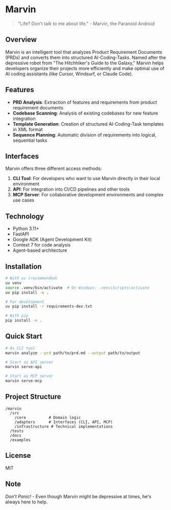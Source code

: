 # Marvin

> "Life? Don't talk to me about life." - Marvin, the Paranoid Android

## Overview

Marvin is an intelligent tool that analyzes Product Requirement Documents (PRDs) and converts them into structured AI-Coding-Tasks. Named after the depressive robot from "The Hitchhiker's Guide to the Galaxy," Marvin helps developers organize their projects more efficiently and make optimal use of AI coding assistants (like Cursor, Windsurf, or Claude Code).

## Features

- **PRD Analysis**: Extraction of features and requirements from product requirement documents
- **Codebase Scanning**: Analysis of existing codebases for new feature integration
- **Template Generation**: Creation of structured AI-Coding-Task templates in XML format
- **Sequence Planning**: Automatic division of requirements into logical, sequential tasks

## Interfaces

Marvin offers three different access methods:

1. **CLI Tool**: For developers who want to use Marvin directly in their local environment
2. **API**: For integration into CI/CD pipelines and other tools
3. **MCP Server**: For collaborative development environments and complex use cases

## Technology

- Python 3.11+
- FastAPI
- Google ADK (Agent Development Kit)
- Context 7 for code analysis
- Agent-based architecture

## Installation

```bash
# With uv (recommended)
uv venv
source .venv/bin/activate  # On Windows: .venv\Scripts\activate
uv pip install -e .

# For development
uv pip install -r requirements-dev.txt

# With pip
pip install -e .
```

## Quick Start

```bash
# As CLI tool
marvin analyze --prd path/to/prd.md --output path/to/output

# Start as API server
marvin serve-api

# Start as MCP server
marvin serve-mcp
```

## Project Structure

```
/marvin
  /src
    /core          # Domain logic
    /adapters      # Interfaces (CLI, API, MCP)
    /infrastructure # Technical implementations
  /tests
  /docs
  /examples
```

## License

MIT

## Note

*Don't Panic!* - Even though Marvin might be depressive at times, he's always here to help.

